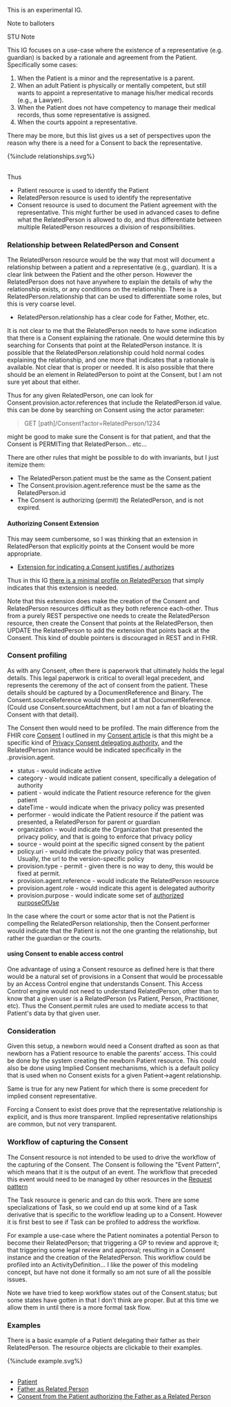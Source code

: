 <div markdown="1" class="dragon">

This is an experimental IG.

</div>

<div class="note-to-balloters">

Note to balloters

</div>

<div class="stu-note">

STU Note

</div>

This IG focuses on a use-case where the existence of a representative (e.g. guardian) is backed by a rationale and agreement from the Patient. Specifically some cases:
1. When the Patient is a minor and the representative is a parent.
2. When an adult Patient is physically or mentally competent, but still wants to appoint a representative to manage his/her medical records (e.g., a Lawyer).
3. When the Patient does not have competency to manage their medical records, thus some representative is assigned.
4. When the courts appoint a representative.

There may be more, but this list gives us a set of perspectives upon the reason why there is a need for a Consent to back the representative.

<div>
{%include relationships.svg%}
</div>
<br clear="all">

Thus
- Patient resource is used to identify the Patient
- RelatedPerson resource is used to identify the representative
- Consent resource is used to document the Patient agreement with the representative. This might further be used in advanced cases to define what the RelatedPerson is allowed to do, and thus differentiate between multiple RelatedPerson resources a division of responsibilities.


### Relationship between RelatedPerson and Consent

The RelatedPerson resource would be the way that most will document a relationship between a patient and a representative (e.g., guardian). It is a clear link between the Patient and the other person.  However the RelatedPerson does not have anywhere to explain the details of why the relationship exists, or any conditions on the relationship. There is a RelatedPerson.relationship that can be used to differentiate some roles, but this is very coarse level.
- RelatedPerson.relationship has a clear code for Father, Mother, etc.

It is not clear to me that the RelatedPerson needs to have some indication that there is a Consent explaining the rationale. One would determine this by searching for Consents that point at the RelatedPerson instance.  It is possible that the RelatedPerson.relationship could hold normal codes explaining the relationship, and one more that indicates that a rationale is available. Not clear that is proper or needed. It is also possible that there should be an element in RelatedPerson to point at the Consent, but I am not sure yet about that either.

Thus for any given RelatedPerson, one can look for Consent.provision.actor.references that include the RelatedPerson.id value. this can be done by searching on Consent using the actor parameter:

>   GET [path]/Consent?actor=RelatedPerson/1234

might be good to make sure the Consent is for that patient, and that the Consent is PERMITing that RelatedPerson... etc...

There are other rules that might be possible to do with invariants, but I just itemize them:
- The RelatedPerson.patient must be the same as the Consent.patient
- The Consent.provision.agent.reference must be the same as the RelatedPerson.id
- The Consent is authorizing (permit) the RelatedPerson, and is not expired.

#### Authorizing Consent Extension

This may seem cumbersome, so I was thinking that an extension in RelatedPerson that explicitly points at the Consent would be more appropriate. 
* [Extension for indicating a Consent justifies / authorizes](StructureDefinition-JFM-authorizingConsent.html)

Thus in this IG [there is a minimal profile on RelatedPerson](StructureDefinition-AuthorizedRelatedPerson.html) that simply indicates that this extension is needed.

Note that this extension does make the creation of the Consent and RelatedPerson resources difficult as they both reference each-other. Thus from a purely REST perspective one needs to create the RelatedPerson resource, then create the Consent that points at the RelatedPerson, then UPDATE the RelatedPerson to add the extension that points back at the Consent. This kind of double pointers is discouraged in REST and in FHIR.

### Consent profiling

As with any Consent, often there is paperwork that ultimately holds the legal details. This legal paperwork is critical to overall legal precedent, and represents the ceremony of the act of consent from the patient. These details should be captured by a DocumentReference and Binary. The Consent.sourceReference would then point at that DocumentReference. (Could use Consent.sourceAttachment, but I am not a fan of bloating the Consent with that detail).

The Consent then would need to be profiled. The main difference from the FHIR core [Consent](http://hl7.org/fhir/consent.html) I outlined in my [Consent article](https://healthcaresecprivacy.blogspot.com/2022/05/explaining-fhir-consent-examples.html) is that this might be a specific kind of [Privacy Consent delegating authority](StructureDefinition-RelatedPersonConsent.html), and the RelatedPerson instance would be indicated specifically in the .provision.agent.

- status - would indicate active
- category - would indicate patient consent, specifically a delegation of authority
- patient - would indicate the Patient resource reference for the given patient
- dateTime - would indicate when the privacy policy was presented
- performer - would indicate the Patient resource if the patient was presented, a RelatedPerson for parent or guardian
- organization - would indicate the Organization that presented the privacy policy, and that is going to enforce that privacy policy
- source - would point at the specific signed consent by the patient
- policy.uri - would indicate the privacy policy that was presented. Usually, the url to the version-specific policy
- provision.type - permit - given there is no way to deny, this would be fixed at permit.
- provision.agent.reference - would indicate the RelatedPerson resource
- provision.agent.role - would indicate this agent is delegated authority
- provision.purpose - would indicate some set of [authorized purposeOfUse](ValueSet-AuthPurposesVS.html)

In the case where the court or some actor that is not the Patient is compelling the RelatedPerson relationship, then the Consent.performer would indicate that the Patient is not the one granting the relationship, but rather the guardian or the courts.

#### using Consent to enable access control

One advantage of using a Consent resource as defined here is that there would be a natural set of provisions in a Consent that would be processable by an Access Control engine that understands Consent. This Access Control engine would not need to understand RelatedPerson, other than to know that a given user is a RelatedPerson (vs Patient, Person, Practitioner, etc). Thus the Consent.permit rules are used to mediate access to that Patient's data by that given user.

### Consideration

Given this setup, a newborn would need a Consent drafted as soon as that newborn has a Patient resource to enable the parents' access. This could be done by the system creating the newborn Patient resource. This could also be done using Implied Consent mechanisms, which is a default policy that is used when no Consent exists for a given Patient->agent relationship. 

Same is true for any new Patient for which there is some precedent for implied consent representative. 

Forcing a Consent to exist does prove that the representative relationship is explicit, and is thus more transparent. Implied representative relationships are common, but not very transparent.


### Workflow of capturing the Consent

The Consent resource is not intended to be used to drive the workflow of the capturing of the Consent. The Consent is following the "Event Pattern", which means that it is the output of an event.  The workflow that preceded this event would need to be managed by other resources in the [Request pattern](http://build.fhir.org/workflow.html#respatterns)

The Task resource is generic and can do this work. There are some specializations of Task, so we could end up at some kind of a Task derivative that is specific to the workflow leading up to a Consent. However it is first best to see if Task can be profiled to address the workflow. 

For example a use-case where the Patient nominates a potential Person to become their RelatedPerson; that triggering a GP to review and approve it; that triggering some legal review and approval; resulting in a Consent instance and the creation of the RelatedPerson. This workflow could be profiled into an ActivityDefinition... I like the power of this modeling concept, but have not done it formally so am not sure of all the possible issues.

Note we have tried to keep workflow states out of the Consent.status; but some states have gotten in that I don't think are proper. But at this time we allow them in until there is a more formal task flow.

### Examples

There is a basic example of a Patient delegating their father as their RelatedPerson. The resource objects are clickable to their examples.

<div>
{%include example.svg%}
</div>
<br clear="all">

- [Patient](Patient-ex-patient.html)
- [Father as Related Person](RelatedPerson-ex-father.html)
- [Consent from the Patient authorizing the Father as a Related Person](Consent-ex-consent.html)
